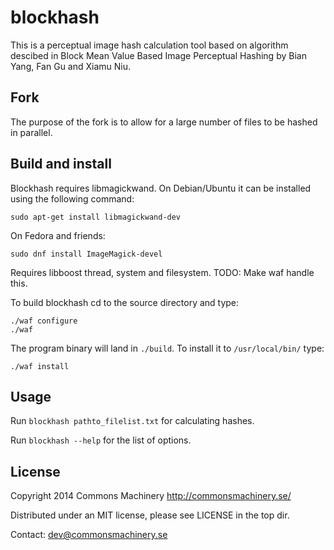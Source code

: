 blockhash
=========

This is a perceptual image hash calculation tool based on algorithm descibed in
Block Mean Value Based Image Perceptual Hashing by Bian Yang, Fan Gu and Xiamu Niu.

Fork
-----
The purpose of the fork is to allow for a large number of files to be hashed in parallel.


Build and install
-----------------

Blockhash requires libmagickwand. On Debian/Ubuntu it can be installed using
the following command:

    sudo apt-get install libmagickwand-dev

On Fedora and friends:

    sudo dnf install ImageMagick-devel
	
Requires libboost thread, system and filesystem. 
    TODO: Make waf handle this.

To build blockhash cd to the source directory and type:

    ./waf configure
    ./waf

The program binary will land in `./build`. To install it to `/usr/local/bin/` type:

    ./waf install


Usage
-----

Run `blockhash pathto_filelist.txt` for calculating hashes.

Run `blockhash --help` for the list of options.

License
-------

Copyright 2014 Commons Machinery http://commonsmachinery.se/

Distributed under an MIT license, please see LICENSE in the top dir.

Contact: dev@commonsmachinery.se
